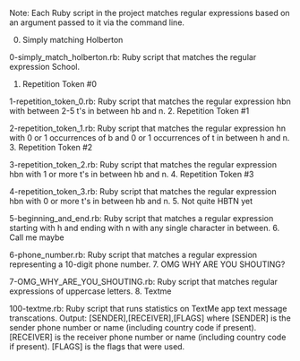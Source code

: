 Note: Each Ruby script in the project matches regular expressions based on an argument passed to it via the command line.

0. Simply matching Holberton

0-simply_match_holberton.rb: Ruby script that matches the regular expression School.
1. Repetition Token #0

1-repetition_token_0.rb: Ruby script that matches the regular expression hbn with between 2-5 t's in between hb and n.
2. Repetition Token #1

2-repetition_token_1.rb: Ruby script that matches the regular expression hn with 0 or 1 occurrences of b and 0 or 1 occurrences of t in between h and n.
3. Repetition Token #2

3-repetition_token_2.rb: Ruby script that matches the regular expression hbn with 1 or more t's in between hb and n.
4. Repetition Token #3

4-repetition_token_3.rb: Ruby script that matches the regular expression hbn with 0 or more t's in between hb and n.
5. Not quite HBTN yet

5-beginning_and_end.rb: Ruby script that matches a regular expression starting with h and ending with n with any single character in between.
6. Call me maybe

6-phone_number.rb: Ruby script that matches a regular expression representing a 10-digit phone number.
7. OMG WHY ARE YOU SHOUTING?

7-OMG_WHY_ARE_YOU_SHOUTING.rb: Ruby script that matches regular expressions of uppercase letters.
8. Textme

100-textme.rb: Ruby script that runs statistics on TextMe app text message transcations.
Output: [SENDER],[RECEIVER],[FLAGS] where
[SENDER] is the sender phone number or name (including country code if present).
[RECEIVER] is the receiver phone number or name (including country code if present).
[FLAGS] is the flags that were used.

